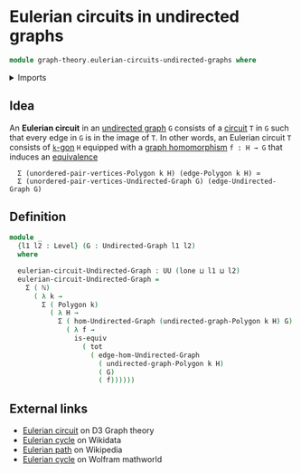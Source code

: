 # Eulerian circuits in undirected graphs

```agda
module graph-theory.eulerian-circuits-undirected-graphs where
```

<details><summary>Imports</summary>

```agda
open import elementary-number-theory.natural-numbers

open import foundation.dependent-pair-types
open import foundation.equivalences
open import foundation.functoriality-dependent-pair-types
open import foundation.universe-levels

open import graph-theory.morphisms-undirected-graphs
open import graph-theory.polygons
open import graph-theory.undirected-graphs
```

</details>

## Idea

An **Eulerian circuit** in an
[undirected graph](graph-theory.undirected-graphs.md) `G` consists of a
[circuit](graph-theory.circuits-undirected-graphs.md) `T` in `G` such that every
edge in `G` is in the image of `T`. In other words, an Eulerian circuit `T`
consists of [`k`-gon](graph-theory.polygons.md) `H` equipped with a
[graph homomorphism](graph-theory.morphisms-undirected-graphs.md) `f : H → G`
that induces an [equivalence](foundation-core.equivalences.md)

```text
  Σ (unordered-pair-vertices-Polygon k H) (edge-Polygon k H) ≃
  Σ (unordered-pair-vertices-Undirected-Graph G) (edge-Undirected-Graph G)
```

## Definition

```agda
module _
  {l1 l2 : Level} (G : Undirected-Graph l1 l2)
  where

  eulerian-circuit-Undirected-Graph : UU (lone ⊔ l1 ⊔ l2)
  eulerian-circuit-Undirected-Graph =
    Σ ( ℕ)
      ( λ k →
        Σ ( Polygon k)
          ( λ H →
            Σ ( hom-Undirected-Graph (undirected-graph-Polygon k H) G)
              ( λ f →
                is-equiv
                  ( tot
                    ( edge-hom-Undirected-Graph
                      ( undirected-graph-Polygon k H)
                      ( G)
                      ( f))))))
```

## External links

- [Eulerian circuit](https://d3gt.com/unit.html?eulerian-circuit) on D3 Graph
  theory
- [Eulerian cycle](https://www.wikidata.org/entity/Q11691793) on Wikidata
- [Eulerian path](https://en.wikipedia.org/wiki/Eulerian_path) on Wikipedia
- [Eulerian cycle](https://mathworld.wolfram.com/EulerianCycle.html) on Wolfram
  mathworld
